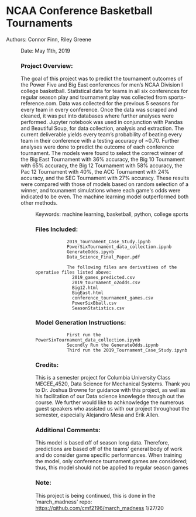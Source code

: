 # NCAA Conference Basketball Tournaments

Authors: Connor Finn, Riley Greene <dir>
Date: May 11th, 2019

### Project Overview: 

The goal of this project was to predict the tournament outcomes of the Power Five and Big East conferences for men’s NCAA Division I college basketball. Statistical data for teams in all six conferences for regular season play and tournament play was collected from sports-reference.com. Data was collected for the previous 5 seasons for every team in every conference. Once the data was scraped and cleaned, it was put into databases where further analyses were performed. Jupyter notebook was used in conjunction with Pandas and Beautiful Soup, for data collection, analysis and extraction. The current deliverable yields every team’s probability of beating every team in their conference with a testing accuracy of ~0.70.  Further analyses were done to predict the outcome of each conference tournament. The models were found to select the correct winner of the Big East Tournament with 36% accuracy, the Big 10 Tournament with 65% accuracy, the Big 12 Tournament with 58% accuracy, the Pac 12 Tournament with 40%, the ACC Tournament with 24% accuracy, and the SEC Tournament with 27% accuracy.  These results were compared with those of models based on random selection of a winner, and tounament simulations where each game's odds were indicated to be even.  The machine learning model outperformed both other methods. <dir>
Keywords: machine learning, basketball, python, college sports

### Files Included: 

                2019_Tournament_Case_Study.ipynb
                PowerSixTournament_data_collection.ipynb
                GenerateOdds.ipynb
                Data_Science_Final_Paper.pdf
                
                The following files are derivatives of the operative files listed above:
                  2019_games_predicted.csv
                  2019_tournament_o2odds.csv
                  Big12.html
                  BigEast.html
                  conference_tournament_games.csv
                  PowerSixBball.csv
                  SeasonStatistics.csv
                  
### Model Generation Instructions:

                First run the PowerSixTournament_data_collection.ipynb
                Secondly Run the GenerateOdds.ipynb
                Third run the 2019_Tournament_Case_Study.ipynb
                
### Credits:  

This is a semester project for Columbia University Class MECEE_4520, Data Science for Mechanical Systems.
Thank you to Dr. Joshua Browne for guidance with this project, as well as his facilitation of our Data science knowlegde through out the course. We further would like to achknowledge the numerous guest speakers who assisted us with our project throughout the semester, especially Alejandro Mesa and Erik Allen.

### Additional Comments:

This model is based off of season long data. Therefore, predictions are based off of the teams' general body of work and do consider game specific performances. When training the model, only conference tournament games are considered; thus, this model should not be applied to regular season games

### Note:
This project is being continued, this is done in the 'march_madness' repo: https://github.com/cmf2196/march_madness 1/27/20
